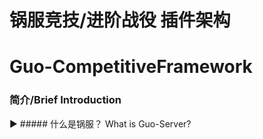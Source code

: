 # 锅服竞技/进阶战役 插件架构
# Guo-CompetitiveFramework

### 简介/Brief Introduction
▶ ##### 什么是锅服？ What is Guo-Server?
